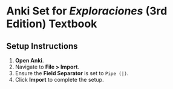 # Anki Set for *Exploraciones* (3rd Edition) Textbook

## Setup Instructions

1. **Open Anki**.
2. Navigate to **File > Import**.
3. Ensure the **Field Separator** is set to `Pipe (|)`.
4. Click **Import** to complete the setup.
